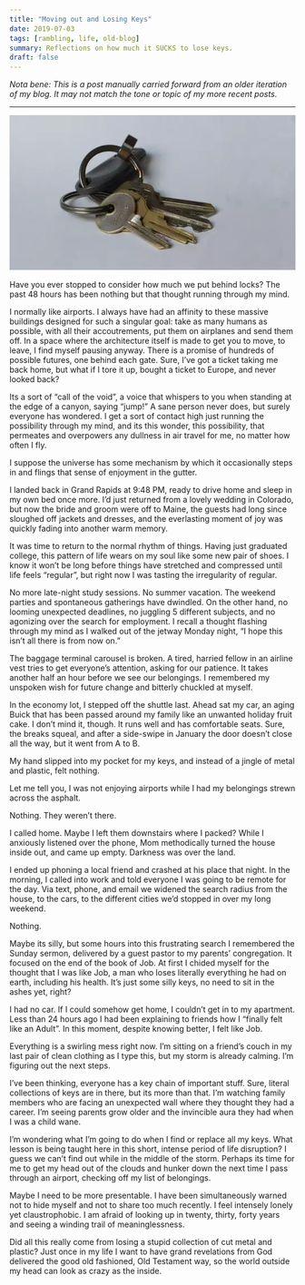 ```yaml
---
title: "Moving out and Losing Keys"
date: 2019-07-03
tags: [rambling, life, old-blog]
summary: Reflections on how much it SUCKS to lose keys.
draft: false
---
```


*Nota bene: This is a post manually carried forward from an older iteration of my blog. It may not match the tone or
topic of my more recent posts.*

---
![A lonely set of keys](keys.webp)

Have you ever stopped to consider how much we put behind locks? The past 48 hours has been nothing but that thought
running through my mind.

I normally like airports. I always have had an affinity to these massive buildings designed for such a singular goal:
take as many humans as possible, with all their accoutrements, put them on airplanes and send them off. In a space where
the architecture itself is made to get you to move, to leave, I find myself pausing anyway. There is a promise of
hundreds of possible futures, one behind each gate. Sure, I’ve got a ticket taking me back home, but what if I tore it
up, bought a ticket to Europe, and never looked back?

Its a sort of “call of the void”, a voice that whispers to you when standing at the edge of a canyon, saying “jump!” A
sane person never does, but surely everyone has wondered. I get a sort of contact high just running the possibility
through my mind, and its this wonder, this possibility, that permeates and overpowers any dullness in air travel for me,
no matter how often I fly.

I suppose the universe has some mechanism by which it occasionally steps in and flings that sense of enjoyment in the
gutter.

I landed back in Grand Rapids at 9:48 PM, ready to drive home and sleep in my own bed once more. I’d just returned from
a lovely wedding in Colorado, but now the bride and groom were off to Maine, the guests had long since sloughed off
jackets and dresses, and the everlasting moment of joy was quickly fading into another warm memory.

It was time to return to the normal rhythm of things. Having just graduated college, this pattern of life wears on my
soul like some new pair of shoes. I know it won’t be long before things have stretched and compressed until life feels
“regular”, but right now I was tasting the irregularity of regular.

No more late-night study sessions. No summer vacation. The weekend parties and spontaneous gatherings have dwindled. On
the other hand, no looming unexpected deadlines, no juggling 5 different subjects, and no agonizing over the search for
employment. I recall a thought flashing through my mind as I walked out of the jetway Monday night, “I hope this isn’t
all there is from now on.”

The baggage terminal carousel is broken. A tired, harried fellow in an airline vest tries to get everyone’s attention,
asking for our patience. It takes another half an hour before we see our belongings. I remembered my unspoken wish for
future change and bitterly chuckled at myself.

In the economy lot, I stepped off the shuttle last. Ahead sat my car, an aging Buick that has been passed around my
family like an unwanted holiday fruit cake. I don’t mind it, though. It runs well and has comfortable seats. Sure, the
breaks squeal, and after a side-swipe in January the door doesn’t close all the way, but it went from A to B.

My hand slipped into my pocket for my keys, and instead of a jingle of metal and plastic, felt nothing.

Let me tell you, I was not enjoying airports while I had my belongings strewn across the asphalt.

Nothing. They weren’t there.

I called home. Maybe I left them downstairs where I packed? While I anxiously listened over the phone, Mom methodically
turned the house inside out, and came up empty. Darkness was over the land.

I ended up phoning a local friend and crashed at his place that night. In the morning, I called into work and told
everyone I was going to be remote for the day. Via text, phone, and email we widened the search radius from the house,
to the cars, to the different cities we’d stopped in over my long weekend.

Nothing.

Maybe its silly, but some hours into this frustrating search I remembered the Sunday sermon, delivered by a guest pastor
to my parents’ congregation. It focused on the end of the book of Job. At first I chided myself for the thought that I
was like Job, a man who loses literally everything he had on earth, including his health. It’s just some silly keys, no
need to sit in the ashes yet, right?

I had no car. If I could somehow get home, I couldn’t get in to my apartment. Less than 24 hours ago I had been
explaining to friends how I “finally felt like an Adult”. In this moment, despite knowing better, I felt like Job.

Everything is a swirling mess right now. I’m sitting on a friend’s couch in my last pair of clean clothing as I type
this, but my storm is already calming. I’m figuring out the next steps.

I’ve been thinking, everyone has a key chain of important stuff. Sure, literal collections of keys are in there, but its
more than that. I’m watching family members who are facing an unexpected wall where they thought they had a career. I’m
seeing parents grow older and the invincible aura they had when I was a child wane.

I’m wondering what I’m going to do when I find or replace all my keys. What lesson is being taught here in this short,
intense period of life disruption? I guess we can’t find out while in the middle of the storm. Perhaps its time for me
to get my head out of the clouds and hunker down the next time I pass through an airport, checking off my list of
belongings.

Maybe I need to be more presentable. I have been simultaneously warned not to hide myself and not to share too much
recently. I feel intensely lonely yet claustrophobic. I am afraid of looking up in twenty, thirty, forty years and
seeing a winding trail of meaninglessness.

Did all this really come from losing a stupid collection of cut metal and plastic? Just once in my life I want to have
grand revelations from God delivered the good old fashioned, Old Testament way, so the world outside my head can look as
crazy as the inside.
